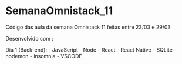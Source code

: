# SemanaOmnistack_11
Código das aula da semana Omnistack 11 feitas entre 23/03 e 29/03 

Desenvolvido com :

  Dia 1 (Back-end):
    - JavaScript
    - Node
    - React
    - React Native
    - SQLite
    - nodemon
    - insomnia
    - VSCODE

